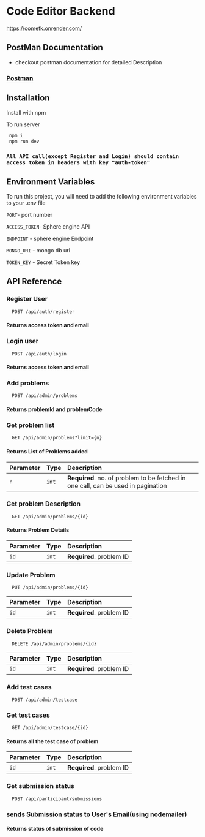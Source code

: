 
# Code Editor Backend

https://cometk.onrender.com/
 
## PostMan Documentation

- checkout postman documentation for detailed Description

### [Postman](https://documenter.getpostman.com/view/20003749/2s946e9Ywj)


## Installation

Install with npm

To run server
```bash
 npm i
 npm run dev
```
### `All API call(except Register and Login) should contain access token in headers with key "auth-token"`
## Environment Variables

To run this project, you will need to add the following environment variables to your .env file

`PORT`- port number

`ACCESS_TOKEN`- Sphere engine API 

`ENDPOINT` - sphere engine Endpoint

`MONGO_URI` - mongo db url

`TOKEN_KEY` - Secret Token key 




## API Reference

### Register User

```http
  POST /api/auth/register
```
#### Returns access token and email 


### Login user

```http
  POST /api/auth/login
```
#### Returns access token and email 


### Add problems

```http
  POST /api/admin/problems
```
#### Returns problemId and problemCode


### Get problem list

```http
  GET /api/admin/problems?limit={n}
```
#### Returns List of Problems added


| Parameter | Type     | Description                       |
| :-------- | :------- | :-------------------------------- |
| `n`      | `int` | **Required**. no. of problem to be fetched in one call, can be used in pagination |




### Get problem Description

```http
  GET /api/admin/problems/{id}
```
#### Returns Problem Details


| Parameter | Type     | Description                       |
| :-------- | :------- | :-------------------------------- |
| `id`      | `int` | **Required**. problem ID|



### Update Problem

```http
  PUT /api/admin/problems/{id}
```
| Parameter | Type     | Description                       |
| :-------- | :------- | :-------------------------------- |
| `id`      | `int` | **Required**. problem ID|


### Delete Problem

```http
  DELETE /api/admin/problems/{id}
```

| Parameter | Type     | Description                       |
| :-------- | :------- | :-------------------------------- |
| `id`      | `int` | **Required**. problem ID|


### Add test cases

```http
  POST /api/admin/testcase
```



### Get test cases

```http
  GET /api/admin/testcase/{id}
```
#### Returns all the test case of problem 
| Parameter | Type     | Description                       |
| :-------- | :------- | :-------------------------------- |
| `id`      | `int` | **Required**. problem ID|


### Get submission status

```http
  POST /api/participant/submissions
```
### sends Submission status to User's Email(using nodemailer)

#### Returns status of submission of code

